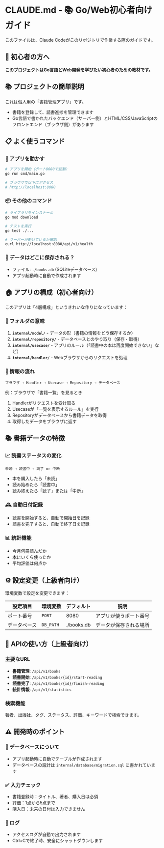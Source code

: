 # CLAUDE.md - 📚 Go/Web初心者向けガイド

このファイルは、Claude Codeがこのリポジトリで作業する際のガイドです。

## 👋 初心者の方へ

**このプロジェクトはGo言語とWeb開発を学びたい初心者のための教材です。**

## 📚 プロジェクトの簡単説明

これは個人用の「書籍管理アプリ」です。
- 書籍を登録して、読書進捗を管理できます
- Go言語で書かれたバックエンド（サーバー側）とHTML/CSS/JavaScriptのフロントエンド（ブラウザ側）があります

## 📋 よく使うコマンド

### 🚀 アプリを動かす
```bash
# アプリを開始（ポート8080で起動）
go run cmd/main.go

# ブラウザで以下にアクセス
# http://localhost:8080
```

### 📦 その他のコマンド
```bash
# ライブラリをインストール
go mod download

# テストを実行
go test ./...

# サーバーが動いているか確認
curl http://localhost:8080/api/v1/health
```

### 💾 データはどこに保存される？
- ファイル: `./books.db` (SQLiteデータベース)
- アプリ起動時に自動で作成されます

## 🏠 アプリの構成（初心者向け）

このアプリは「4層構成」というきれいな作りになっています：

### 📁 フォルダの意味
1. **`internal/model/`** - データの形（書籍の情報をどう保存するか）
2. **`internal/repository/`** - データベースとのやり取り（保存・取得）
3. **`internal/usecase/`** - アプリのルール（「読書中の本は再度開始できない」など）
4. **`internal/handler/`** - Webブラウザからのリクエストを処理

### 🔄 情報の流れ
```
ブラウザ → Handler → Usecase → Repository → データベース
```

例：ブラウザで「書籍一覧」を見るとき
1. Handlerがリクエストを受け取る
2. Usecaseが「一覧を表示するルール」を実行
3. Repositoryがデータベースから書籍データを取得
4. 取得したデータをブラウザに返す

## 📚 書籍データの特徴

### 📈 読書ステータスの変化
```
未読 → 読書中 → 読了 or 中断
```
- 本を購入したら「未読」
- 読み始めたら「読書中」
- 読み終えたら「読了」または「中断」

### 🕰️ 自動日付記録
- 読書を開始すると、自動で開始日を記録
- 読書を完了すると、自動で終了日を記録

### 📊 統計機能
- 今月何冊読んだか
- 本にいくら使ったか
- 平均評価は何点か

## ⚙️ 設定変更（上級者向け）

環境変数で設定を変更できます：

| 設定項目 | 環境変数 | デフォルト | 説明 |
|---------|-----------|------------|------|
| ポート番号 | `PORT` | 8080 | アプリが使うポート番号 |
| データベース | `DB_PATH` | ./books.db | データが保存される場所 |

## 🔗 APIの使い方（上級者向け）

### 主要なURL
- **書籍管理**: `/api/v1/books`
- **読書開始**: `/api/v1/books/{id}/start-reading`
- **読書完了**: `/api/v1/books/{id}/finish-reading`
- **統計情報**: `/api/v1/statistics`

### 検索機能
著者、出版社、タグ、ステータス、評価、キーワードで検索できます。

## ⚠️ 開発時のポイント

### 💾 データベースについて
- アプリ起動時に自動でテーブルが作成されます
- データベースの設計は `internal/database/migration.sql` に書かれています

### ✅ 入力チェック
- 書籍登録時：タイトル、著者、購入日は必須
- 評価：1点から5点まで
- 購入日：未来の日付は入力できません

### 📜 ログ
- アクセスログが自動で出力されます
- Ctrl+Cで終了時、安全にシャットダウンします